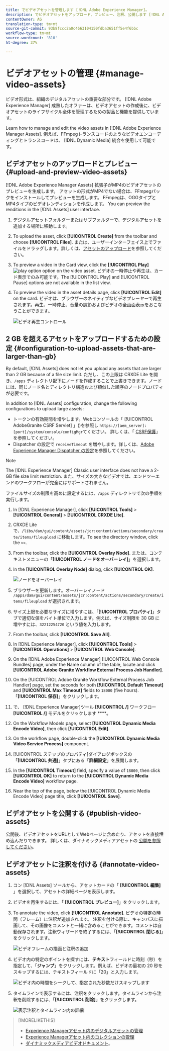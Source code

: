 ```yaml
---
title: でビデオアセットを管理します [!DNL Adobe Experience Manager]。
description: でビデオアセットをアップロード、プレビュー、注釈、公開します [!DNL Adobe Experience Manager]。
contentOwner: AG
translation-type: tm+mt
source-git-commit: 93b8fccc2a0c4663104150fdba3651ff5e4f6bbc
workflow-type: tm+mt
source-wordcount: '810'
ht-degree: 37%

---
```



# ビデオアセットの管理 {#manage-video-assets}

ビデオ形式は、組織のデジタルアセットの重要な部分です。 [!DNL Adobe Experience Manager] 成熟したオファーは、ビデオアセットの作成後に、ビデオアセットのライフサイクル全体を管理するための製品と機能を提供しています。

Learn how to manage and edit the video assets in [!DNL Adobe Experience Manager Assets]. 例えば、FFmpegトランスコードのようなビデオエンコーディングとトランスコードは、 [!DNL Dynamic Media] 統合を使用して可能です。

## ビデオアセットのアップロードとプレビュー {#upload-and-preview-video-assets}

[!DNL Adobe Experience Manager Assets] 拡張子がMP4のビデオアセットのプレビューを生成します。 アセットの形式がMP4でない場合は、FFmpegパックをインストールしてプレビューを生成します。 FFmpegは、OGGタイプとMP4タイプのビデオレンディションを作成します。 You can preview the renditions in the [!DNL Assets] user interface.

1. デジタルアセットフォルダーまたはサブフォルダーで、デジタルアセットを追加する場所に移動します。
1. To upload the asset, click **[!UICONTROL Create]** from the toolbar and choose **[!UICONTROL Files]**. または、ユーザーインターフェイス上でファイルをドラッグします。詳しくは、[アセットのアップロード](managing-assets-touch-ui.md#uploading-assets)を参照してください。
1. To preview a video in the Card view, click the **[!UICONTROL Play]** ![play option](assets/do-not-localize/play.png) option on the video asset. ビデオの一時停止や再生は、カード表示でのみ可能です。The [!UICONTROL Play] and [!UICONTROL Pause] options are not available in the list view.

1. To preview the video in the asset details page, click **[!UICONTROL Edit]** on the card. ビデオは、ブラウザーのネイティブなビデオプレーヤーで再生されます。再生、一時停止、音量の調節およびビデオの全画面表示をおこなうことができます。

   ![ビデオ再生コントロール](assets/video-playback-controls.png)

## 2 GB を超えるアセットをアップロードするための設定 {#configuration-to-upload-assets-that-are-larger-than-gb}

By default, [!DNL Assets] does not let you upload any assets that are larger than 2 GB because of a file size limit. ただし、この上限は CRXDE Lite を開き、`/apps` ディレクトリ配下にノードを作成することで上書きできます。ノードには、同じノード名とディレクトリ構造および類似した順序のノードプロパティが必要です。

In addition to [!DNL Assets] configuration, change the following configurations to upload large assets:

* トークンの有効期間を増やします。Webコンソールの「 [!UICONTROL AdobeGranite CSRF Servlet] 」()を参照し `https://[aem_server]:[port]/system/console/configMgr`てください。 詳しくは、「 [CSRF保護](/help/sites-developing/csrf-protection.md)」を参照してください。
* Dispatcher の設定で `receiveTimeout` を増やします。詳しくは、[Adobe Experience Manager Dispatcher の設定](https://docs.adobe.com/content/help/ja-JP/experience-manager-dispatcher/using/configuring/dispatcher-configuration.html#renders-options)を参照してください。

>[!NOTE]
>
>The [!DNL Experience Manager] Classic user interface does not have a 2-GB file size limit restriction. また、サイズの大きなビデオでは、エンドツーエンドのワークフローが完全にはサポートされません。

ファイルサイズの制限を高めに設定するには、`/apps` ディレクトリで次の手順を実行します。

1. In [!DNL Experience Manager], click **[!UICONTROL Tools]** > **[!UICONTROL General]** > **[!UICONTROL CRXDE Lite]**.
1. CRXDE Lite で、`/libs/dam/gui/content/assets/jcr:content/actions/secondary/create/items/fileupload` に移動します。To see the directory window, click the `>>`.
1. From the toolbar, click the **[!UICONTROL Overlay Node]**. または、コンテキストメニューの「**[!UICONTROL ノードをオーバーレイ]**」を選択します。
1. In the **[!UICONTROL Overlay Node]** dialog, click **[!UICONTROL OK]**.

   ![ノードをオーバーレイ](assets/overlay-node-path.png)

1. ブラウザーを更新します。オーバーレイノード `/apps/dam/gui/content/assets/jcr:content/actions/secondary/create/items/fileupload` が選択されます。
1. サイズ上限を必要なサイズに増やすには、「**[!UICONTROL プロパティ]**」タブで適切な値をバイト単位で入力します。例えば、サイズ制限を 30 GB に増やすには、`32212254720` という値を入力します。

1. From the toolbar, click **[!UICONTROL Save All]**.
1. In [!DNL Experience Manager], click **[!UICONTROL Tools]** > **[!UICONTROL Operations]** > **[!UICONTROL Web Console]**.
1. On the [!DNL Adobe Experience Manager] [!UICONTROL Web Console Bundles] page, under the Name column of the table, locate and click **[!UICONTROL Adobe Granite Workflow External Process Job Handler]**.
1. On the [!UICONTROL Adobe Granite Workflow External Process Job Handler] page, set the seconds for both **[!UICONTROL Default Timeout]** and **[!UICONTROL Max Timeout]** fields to `18000` (five hours). 「**[!UICONTROL 保存]**」をクリックします。
1. で、 [!DNL Experience Manager]ツール **[!UICONTROL /]** ワークフロー **[!UICONTROL /]** モデルをクリックします ****。
1. On the Workflow Models page, select **[!UICONTROL Dynamic Media Encode Video]**, then click **[!UICONTROL Edit]**.
1. On the workflow page, double-click the **[!UICONTROL Dynamic Media Video Service Process]** component.
1. [!UICONTROL ステップのプロパティ]ダイアログボックスの「**[!UICONTROL 共通]**」タブにある「**詳細設定**」を展開します。
1. In the **[!UICONTROL Timeout]** field, specify a value of `18000`, then click **[!UICONTROL OK]** to return to the **[!UICONTROL Dynamic Media Encode Video]** workflow page.
1. Near the top of the page, below the [!UICONTROL Dynamic Media Encode Video] page title, click **[!UICONTROL Save]**.

## ビデオアセットを公開する {#publish-video-assets}

公開後、ビデオアセットをURLとしてWebページに含めたり、アセットを直接埋め込んだりできます。 詳しくは、ダイナミックメディアアセットの [公開を参照してください](/help/assets/publishing-dynamicmedia-assets.md)。

## ビデオアセットに注釈を付ける {#annotate-video-assets}

1. コン [!DNL Assets] ソールから、アセットカードの「 **[!UICONTROL 編集]** 」を選択して、アセットの詳細ページを表示します。
1. ビデオを再生するには、「 **[!UICONTROL プレビュー]**」をクリックします。
1. To annotate the video, click **[!UICONTROL Annotate]**. ビデオの特定の時間（フレーム）に注釈が追加されます。 注釈を付ける際に、キャンバスに描画して、その画像をコメントと一緒に含めることができます。コメントは自動保存されます。注釈ウィザードを終了するには、「**[!UICONTROL 閉じる]**」をクリックします。

   ![ビデオフレームの描画と注釈の追加](assets/annotate-video.png)

1. ビデオ内の特定のポイントを探すには、**テキスト**&#x200B;フィールドに時刻（秒）を指定して、「**ジャンプ**」をクリックします。例えば、ビデオの最初の 20 秒をスキップするには、テキストフィールドに「20」と入力します。

   ![ビデオ内の時間をシークして、指定された秒数だけスキップします](assets/seek-in-video.png)

1. タイムラインで表示するには、注釈をクリックします。タイムラインから注釈を削除するには、「**[!UICONTROL 削除]**」をクリックします。

   ![表示注釈とタイムライン内の詳細](assets/timeline-view-annotation.png)

>[!MORELIKETHIS]
>
>* [Experience Managerアセット内のデジタルアセットの管理](/help/assets/managing-assets-touch-ui.md)
>* [Experience Managerアセット内のコレクションの管理](/help/assets/managing-collections-touch-ui.md)
>* [ダイナミックメディアビデオドキュメント](/help/assets/video.md)。

